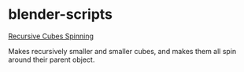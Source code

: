 # blender-scripts

[Recursive Cubes Spinning](https://github.com/guyettenathanj/blender-scripts/blob/main/recursive-cube-animation.py)

Makes recursively smaller and smaller cubes, and makes them all spin around their parent object.
